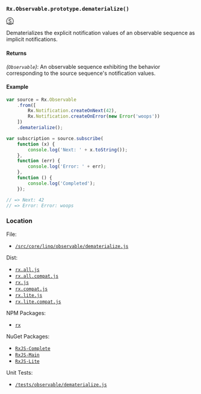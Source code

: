 ### `Rx.Observable.prototype.dematerialize()`
[&#x24C8;](https://github.com/Reactive-Extensions/RxJS/blob/master/src/core/linq/observable/dematerialize.js "View in source")

Dematerializes the explicit notification values of an observable sequence as implicit notifications.

#### Returns
*(`Observable`)*: An observable sequence exhibiting the behavior corresponding to the source sequence's notification values.

#### Example
```js
var source = Rx.Observable
    .from([
        Rx.Notification.createOnNext(42),
        Rx.Notification.createOnError(new Error('woops'))
    ])
    .dematerialize();

var subscription = source.subscribe(
    function (x) {
        console.log('Next: ' + x.toString());
    },
    function (err) {
        console.log('Error: ' + err);
    },
    function () {
        console.log('Completed');
    });

// => Next: 42
// => Error: Error: woops
```
### Location

File:
- [`/src/core/linq/observable/dematerialize.js`](https://github.com/Reactive-Extensions/RxJS/blob/master/src/core/linq/observable/dematerialize.js)

Dist:
- [`rx.all.js`](https://github.com/Reactive-Extensions/RxJS/blob/master/dist/rx.all.js)
- [`rx.all.compat.js`](https://github.com/Reactive-Extensions/RxJS/blob/master/dist/rx.all.compat.js)
- [`rx.js`](https://github.com/Reactive-Extensions/RxJS/blob/master/dist/rx.js)
- [`rx.compat.js`](https://github.com/Reactive-Extensions/RxJS/blob/master/dist/rx.compat.js)
- [`rx.lite.js`](https://github.com/Reactive-Extensions/RxJS/blob/master/dist/rx.lite.js)
- [`rx.lite.compat.js`](https://github.com/Reactive-Extensions/RxJS/blob/master/dist/rx.lite.compat.js)

NPM Packages:
- [`rx`](https://www.npmjs.org/package/rx)

NuGet Packages:
- [`RxJS-Complete`](http://www.nuget.org/packages/RxJS-Complete/)
- [`RxJS-Main`](http://www.nuget.org/packages/RxJS-Main/)
- [`RxJS-Lite`](http://www.nuget.org/packages/RxJS-Lite/)

Unit Tests:
- [`/tests/observable/dematerialize.js`](https://github.com/Reactive-Extensions/RxJS/blob/master/tests/observable/dematerialize.js)
